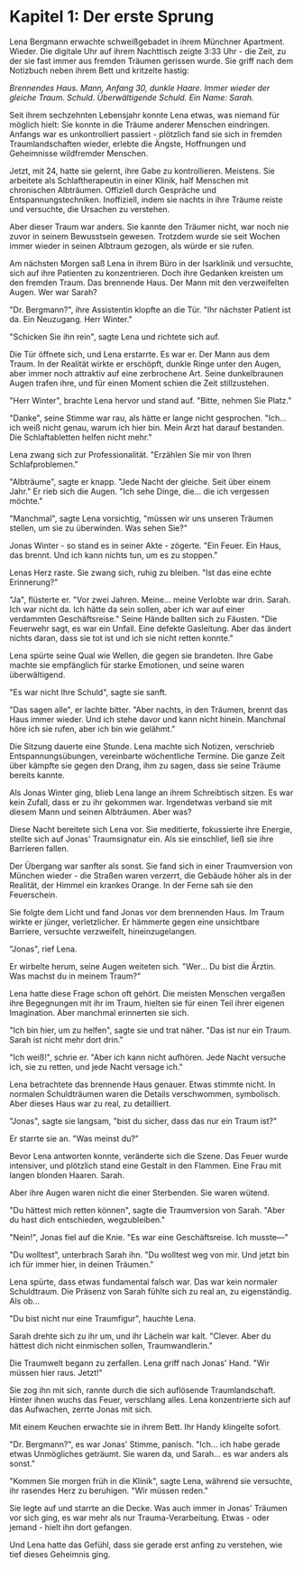 # Kapitel 1: Der erste Sprung

Lena Bergmann erwachte schweißgebadet in ihrem Münchner Apartment. Wieder. Die digitale Uhr auf ihrem Nachttisch zeigte 3:33 Uhr - die Zeit, zu der sie fast immer aus fremden Träumen gerissen wurde. Sie griff nach dem Notizbuch neben ihrem Bett und kritzelte hastig:

*Brennendes Haus. Mann, Anfang 30, dunkle Haare. Immer wieder der gleiche Traum. Schuld. Überwältigende Schuld. Ein Name: Sarah.*

Seit ihrem sechzehnten Lebensjahr konnte Lena etwas, was niemand für möglich hielt: Sie konnte in die Träume anderer Menschen eindringen. Anfangs war es unkontrolliert passiert - plötzlich fand sie sich in fremden Traumlandschaften wieder, erlebte die Ängste, Hoffnungen und Geheimnisse wildfremder Menschen.

Jetzt, mit 24, hatte sie gelernt, ihre Gabe zu kontrollieren. Meistens. Sie arbeitete als Schlaftherapeutin in einer Klinik, half Menschen mit chronischen Albträumen. Offiziell durch Gespräche und Entspannungstechniken. Inoffiziell, indem sie nachts in ihre Träume reiste und versuchte, die Ursachen zu verstehen.

Aber dieser Traum war anders. Sie kannte den Träumer nicht, war noch nie zuvor in seinem Bewusstsein gewesen. Trotzdem wurde sie seit Wochen immer wieder in seinen Albtraum gezogen, als würde er sie rufen.

Am nächsten Morgen saß Lena in ihrem Büro in der Isarklinik und versuchte, sich auf ihre Patienten zu konzentrieren. Doch ihre Gedanken kreisten um den fremden Traum. Das brennende Haus. Der Mann mit den verzweifelten Augen. Wer war Sarah?

"Dr. Bergmann?", ihre Assistentin klopfte an die Tür. "Ihr nächster Patient ist da. Ein Neuzugang. Herr Winter."

"Schicken Sie ihn rein", sagte Lena und richtete sich auf.

Die Tür öffnete sich, und Lena erstarrte. Es war er. Der Mann aus dem Traum. In der Realität wirkte er erschöpft, dunkle Ringe unter den Augen, aber immer noch attraktiv auf eine zerbrochene Art. Seine dunkelbraunen Augen trafen ihre, und für einen Moment schien die Zeit stillzustehen.

"Herr Winter", brachte Lena hervor und stand auf. "Bitte, nehmen Sie Platz."

"Danke", seine Stimme war rau, als hätte er lange nicht gesprochen. "Ich... ich weiß nicht genau, warum ich hier bin. Mein Arzt hat darauf bestanden. Die Schlaftabletten helfen nicht mehr."

Lena zwang sich zur Professionalität. "Erzählen Sie mir von Ihren Schlafproblemen."

"Albträume", sagte er knapp. "Jede Nacht der gleiche. Seit über einem Jahr." Er rieb sich die Augen. "Ich sehe Dinge, die... die ich vergessen möchte."

"Manchmal", sagte Lena vorsichtig, "müssen wir uns unseren Träumen stellen, um sie zu überwinden. Was sehen Sie?"

Jonas Winter - so stand es in seiner Akte - zögerte. "Ein Feuer. Ein Haus, das brennt. Und ich kann nichts tun, um es zu stoppen."

Lenas Herz raste. Sie zwang sich, ruhig zu bleiben. "Ist das eine echte Erinnerung?"

"Ja", flüsterte er. "Vor zwei Jahren. Meine... meine Verlobte war drin. Sarah. Ich war nicht da. Ich hätte da sein sollen, aber ich war auf einer verdammten Geschäftsreise." Seine Hände ballten sich zu Fäusten. "Die Feuerwehr sagt, es war ein Unfall. Eine defekte Gasleitung. Aber das ändert nichts daran, dass sie tot ist und ich sie nicht retten konnte."

Lena spürte seine Qual wie Wellen, die gegen sie brandeten. Ihre Gabe machte sie empfänglich für starke Emotionen, und seine waren überwältigend.

"Es war nicht Ihre Schuld", sagte sie sanft.

"Das sagen alle", er lachte bitter. "Aber nachts, in den Träumen, brennt das Haus immer wieder. Und ich stehe davor und kann nicht hinein. Manchmal höre ich sie rufen, aber ich bin wie gelähmt."

Die Sitzung dauerte eine Stunde. Lena machte sich Notizen, verschrieb Entspannungsübungen, vereinbarte wöchentliche Termine. Die ganze Zeit über kämpfte sie gegen den Drang, ihm zu sagen, dass sie seine Träume bereits kannte.

Als Jonas Winter ging, blieb Lena lange an ihrem Schreibtisch sitzen. Es war kein Zufall, dass er zu ihr gekommen war. Irgendetwas verband sie mit diesem Mann und seinen Albträumen. Aber was?

Diese Nacht bereitete sich Lena vor. Sie meditierte, fokussierte ihre Energie, stellte sich auf Jonas' Traumsignatur ein. Als sie einschlief, ließ sie ihre Barrieren fallen.

Der Übergang war sanfter als sonst. Sie fand sich in einer Traumversion von München wieder - die Straßen waren verzerrt, die Gebäude höher als in der Realität, der Himmel ein krankes Orange. In der Ferne sah sie den Feuerschein.

Sie folgte dem Licht und fand Jonas vor dem brennenden Haus. Im Traum wirkte er jünger, verletzlicher. Er hämmerte gegen eine unsichtbare Barriere, versuchte verzweifelt, hineinzugelangen.

"Jonas", rief Lena.

Er wirbelte herum, seine Augen weiteten sich. "Wer... Du bist die Ärztin. Was machst du in meinem Traum?"

Lena hatte diese Frage schon oft gehört. Die meisten Menschen vergaßen ihre Begegnungen mit ihr im Traum, hielten sie für einen Teil ihrer eigenen Imagination. Aber manchmal erinnerten sie sich.

"Ich bin hier, um zu helfen", sagte sie und trat näher. "Das ist nur ein Traum. Sarah ist nicht mehr dort drin."

"Ich weiß!", schrie er. "Aber ich kann nicht aufhören. Jede Nacht versuche ich, sie zu retten, und jede Nacht versage ich."

Lena betrachtete das brennende Haus genauer. Etwas stimmte nicht. In normalen Schuldträumen waren die Details verschwommen, symbolisch. Aber dieses Haus war zu real, zu detailliert.

"Jonas", sagte sie langsam, "bist du sicher, dass das nur ein Traum ist?"

Er starrte sie an. "Was meinst du?"

Bevor Lena antworten konnte, veränderte sich die Szene. Das Feuer wurde intensiver, und plötzlich stand eine Gestalt in den Flammen. Eine Frau mit langen blonden Haaren. Sarah.

Aber ihre Augen waren nicht die einer Sterbenden. Sie waren wütend.

"Du hättest mich retten können", sagte die Traumversion von Sarah. "Aber du hast dich entschieden, wegzubleiben."

"Nein!", Jonas fiel auf die Knie. "Es war eine Geschäftsreise. Ich musste—"

"Du wolltest", unterbrach Sarah ihn. "Du wolltest weg von mir. Und jetzt bin ich für immer hier, in deinen Träumen."

Lena spürte, dass etwas fundamental falsch war. Das war kein normaler Schuldtraum. Die Präsenz von Sarah fühlte sich zu real an, zu eigenständig. Als ob...

"Du bist nicht nur eine Traumfigur", hauchte Lena.

Sarah drehte sich zu ihr um, und ihr Lächeln war kalt. "Clever. Aber du hättest dich nicht einmischen sollen, Traumwandlerin."

Die Traumwelt begann zu zerfallen. Lena griff nach Jonas' Hand. "Wir müssen hier raus. Jetzt!"

Sie zog ihn mit sich, rannte durch die sich auflösende Traumlandschaft. Hinter ihnen wuchs das Feuer, verschlang alles. Lena konzentrierte sich auf das Aufwachen, zerrte Jonas mit sich.

Mit einem Keuchen erwachte sie in ihrem Bett. Ihr Handy klingelte sofort.

"Dr. Bergmann?", es war Jonas' Stimme, panisch. "Ich... ich habe gerade etwas Unmögliches geträumt. Sie waren da, und Sarah... es war anders als sonst."

"Kommen Sie morgen früh in die Klinik", sagte Lena, während sie versuchte, ihr rasendes Herz zu beruhigen. "Wir müssen reden."

Sie legte auf und starrte an die Decke. Was auch immer in Jonas' Träumen vor sich ging, es war mehr als nur Trauma-Verarbeitung. Etwas - oder jemand - hielt ihn dort gefangen.

Und Lena hatte das Gefühl, dass sie gerade erst anfing zu verstehen, wie tief dieses Geheimnis ging.